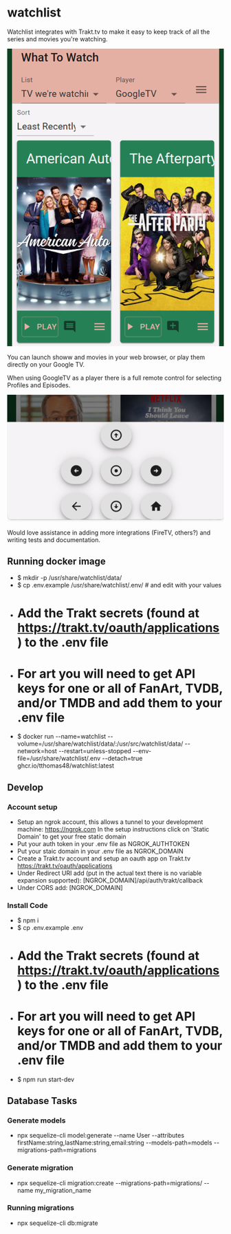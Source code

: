 # watchlist
Watchlist integrates with Trakt.tv to make it easy to keep track of all the series and movies you're watching. 

![Watchlist UI](images/ui.png?raw=true "UI")

You can launch showw and movies in your web browser, or play them directly on your Google TV. 

When using GoogleTV as a player there is a full remote control for selecting Profiles and Episodes.

![Watchlist Remote](images/remote.png?raw=true "Remote")

Would love assistance in adding more integrations (FireTV, others?) and writing tests and documentation.

## Running docker image
- $ mkdir -p /usr/share/watchlist/data/
- $ cp .env.example /usr/share/watchlist/.env/ # and edit with your values
- # Add the Trakt secrets (found at https://trakt.tv/oauth/applications) to the .env file
- # For art you will need to get API keys for one or all of FanArt, TVDB, and/or TMDB and add them to your .env file
- $ docker run --name=watchlist --volume=/usr/share/watchlist/data/:/usr/src/watchlist/data/ --network=host --restart=unless-stopped --env-file=/usr/share/watchlist/.env --detach=true ghcr.io/tthomas48/watchlist:latest


## Develop

### Account setup
- Setup an ngrok account, this allows a tunnel to your development machine:
  https://ngrok.com
  In the setup instructions click on 'Static Domain' to get your free static domain
- Put your auth token in your .env file as NGROK_AUTHTOKEN
- Put your staic domain in your .env file as NGROK_DOMAIN
- Create a Trakt.tv account and setup an oauth app on Trakt.tv
  https://trakt.tv/oauth/applications
- Under Redirect URI add (put in the actual text there is no variable expansion supported):
  [NGROK_DOMAIN]/api/auth/trakt/callback
- Under CORS add:
  [NGROK_DOMAIN]

### Install Code
- $ npm i
- $ cp .env.example .env
- # Add the Trakt secrets (found at https://trakt.tv/oauth/applications) to the .env file
- # For art you will need to get API keys for one or all of FanArt, TVDB, and/or TMDB and add them to your .env file
- $ npm run start-dev

## Database Tasks

### Generate models
- npx sequelize-cli model:generate --name User --attributes firstName:string,lastName:string,email:string --models-path=models --migrations-path=migrations

### Generate migration
- npx sequelize-cli migration:create --migrations-path=migrations/ --name my_migration_name

### Running migrations
- npx sequelize-cli db:migrate